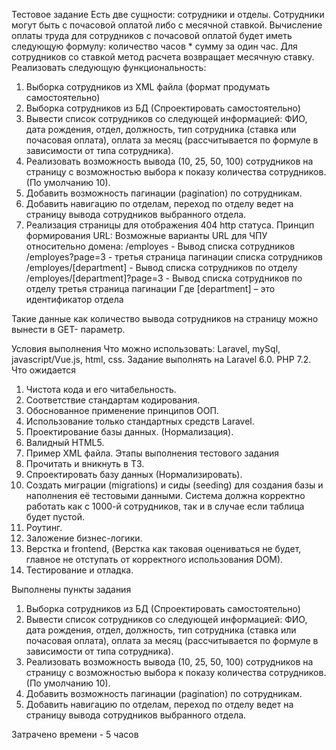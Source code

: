 Тестовое задание
Есть две сущности: сотрудники и отделы. Сотрудники могут быть с почасовой оплатой либо с
месячной ставкой. Вычисление оплаты труда для сотрудников с почасовой оплатой будет
иметь следующую формулу: количество часов * сумму за один час. Для сотрудников со
ставкой метод расчета возвращает месячную ставку. Реализовать следующую
функциональность:
1. Выборка сотрудников из XML файла (формат продумать самостоятельно)
2. Выборка сотрудников из БД (Спроектировать самостоятельно)
3. Вывести список сотрудников со следующей информацией: ФИО, дата рождения, отдел,
должность, тип сотрудника (ставка или почасовая оплата), оплата за месяц (рассчитывается
по формуле в зависимости от типа сотрудника).
4. Реализовать возможность вывода (10, 25, 50, 100) сотрудников на страницу с
возможностью выбора к показу количества сотрудников. (По умолчанию 10).
5. Добавить возможность пагинации (pagination) по сотрудникам.
6. Добавить навигацию по отделам, переход по отделу ведет на страницу вывода сотрудников
выбранного отдела.
7. Реализация страницы для отображения 404 http статуса.
Принцип формирования URL:
Возможные варианты URL для ЧПУ относительно домена:
/employes - Вывод списка сотрудников
/employes?page=3 - третья страница пагинации списка сотрудников
/employes/[department] - Вывод списка сотрудников по отделу
/employes/[department]?page=3 - Вывод списка сотрудников по отделу третья страница
пагинации
Где [department] – это идентификатор отдела

Такие данные как количество вывода сотрудников на страницу можно вынести в GET-
параметр.

Условия выполнения
Что можно использовать: Laravel, mySql, javascript/Vue.js, html, css.
Задание выполнять на Laravel 6.0. PHP 7.2.
Что ожидается
1. Чистота кода и его читабельность.
2. Соответствие стандартам кодирования.
3. Обоснованное применение принципов ООП.
4. Использование только стандартных средств Laravel.
5. Проектирование базы данных. (Нормализация).
6. Валидный HTML5.
7. Пример XML файла.
Этапы выполнения тестового задания
1. Прочитать и вникнуть в ТЗ.
2. Спроектировать базу данных (Нормализировать).
3. Создать миграции (migrations) и сиды (seeding) для создания базы и наполнения её
тестовыми данными. Система должна корректно работать как с 1000-й сотрудников, так и в
случае если таблица будет пустой.
4. Роутинг.
5. Заложение бизнес-логики.
6. Верстка и frontend, (Верстка как таковая оцениваться не будет, главное не отступать от
корректного использования DOM).
7. Тестирование и отладка.


Выполнены пункты задания 

1. Выборка сотрудников из БД (Спроектировать самостоятельно)
2. Вывести список сотрудников со следующей информацией: ФИО, дата рождения, отдел,
должность, тип сотрудника (ставка или почасовая оплата), оплата за месяц (рассчитывается
по формуле в зависимости от типа сотрудника).
3. Реализовать возможность вывода (10, 25, 50, 100) сотрудников на страницу с
возможностью выбора к показу количества сотрудников. (По умолчанию 10).
4. Добавить возможность пагинации (pagination) по сотрудникам.
5. Добавить навигацию по отделам, переход по отделу ведет на страницу вывода сотрудников
выбранного отдела.

Затрачено времени - 5 часов
